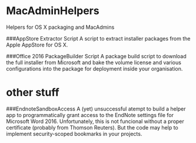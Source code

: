 # MacAdminHelpers
Helpers for OS X packaging and MacAdmins

###AppStore Extractor Script
A script to extract installer packages from the Apple AppStore for OS X.

###Office 2016 PackageBuilder Script
A package build script to download the full installer from Microsoft and bake the volume license and various configurations into the package for deployment inside your organisation.


# other stuff

###EndnoteSandboxAccess
A (yet) unsuccessful atempt to build a helper app to programmatically grant access to the EndNote settings file for Microsoft Word 2016. Unfortunately, this is not funcional without a proper certificate (probably from Thomson Reuters). But the code may help to implement security-scoped bookmarks in your projects.
